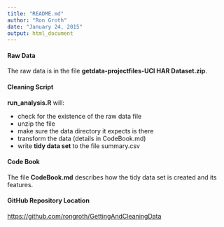 ```yaml
---
title: "README.md"
author: "Ron Groth"
date: "January 24, 2015"
output: html_document
---
```


#### Raw Data
The raw data is in the file **getdata-projectfiles-UCI HAR Dataset.zip**.

#### Cleaning Script
**run_analysis.R** will:

- check for the existence of the raw data file
- unzip the file
- make sure the data directory it expects is there
- transform the data (details in CodeBook.md)
- write **tidy data set** to the file summary.csv

#### Code Book

The file **CodeBook.md** describes how the tidy data set is created and its features.

#### GitHub Repository Location

https://github.com/rongroth/GettingAndCleaningData


